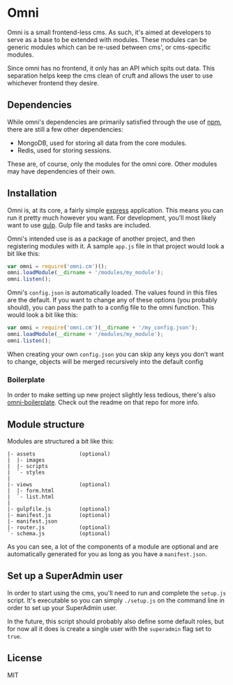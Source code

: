 # Omni

Omni is a small frontend-less cms. As such, it's aimed at developers to serve
as a base to be extended with modules. These modules can be generic modules
which can be re-used between cms', or cms-specific modules.

Since omni has no frontend, it only has an API which spits out data. This
separation helps keep the cms clean of cruft and allows the user to use
whichever frontend they desire.


## Dependencies

While omni's dependencies are primarily satisfied through the use of [npm][npm],
there are still a few other dependencies:

- MongoDB, used for storing all data from the core modules.
- Redis, used for storing sessions.

These are, of course, only the modules for the omni core. Other modules may have
dependencies of their own.


## Installation

Omni is, at its core, a fairly simple [express][express] application. This means
you can run it pretty much however you want. For development, you'll most likely
want to use [gulp][gulp]. Gulp file and tasks are included.

Omni's intended use is as a package of another project, and then registering
modules with it. A sample `app.js` file in that project would look a bit like
this:

```js
var omni = require('omni.cm')();
omni.loadModule(__dirname + '/modules/my_module');
omni.listen();
```

Omni's `config.json` is automatically loaded. The values found in this files are
the default. If you want to change any of these options (you probably should),
you can pass the path to a config file to the omni function. This would look a
bit like this:

```js
var omni = require('omni.cm')(__dirname + '/my_config.json');
omni.loadModule(__dirname + '/modules/my_module');
omni.listen();
```

When creating your own `config.json` you can skip any keys you don't want to
change, objects will be merged recursively into the default config


### Boilerplate

In order to make setting up new project slightly less tedious, there's also
[omni-boilerplate][omni-boilerplate]. Check out the readme on that repo for more
info.


## Module structure

Modules are structured a bit like this:

```
|- assets              (optional)
|  |- images
|  |- scripts
|  `- styles
|
|- views               (optional)
|  |- form.html
|  `- list.html
|
|- gulpfile.js         (optional)
|- manifest.js         (optional)
|- manifest.json
|- router.js           (optional)
`- schema.js           (optional)
```

As you can see, a lot of the components of a module are optional and are
automatically generated for you as long as you have a `manifest.json`.


## Set up a SuperAdmin user

In order to start using the cms, you'll need to run and complete the `setup.js`
script. It's executable so you can simply `./setup.js` on the command line in
order to set up your SuperAdmin user.

In the future, this script should probably also define some default roles, but
for now all it does is create a single user with the `superadmin` flag set to
`true`.

## License

MIT


[npm]: https://www.npmjs.com/
[express]: http://expressjs.com/
[gulp]: http://gulpjs.com/
[omni-boilerplate]: https://github.com/chielkunkels/omni-boilerplate
